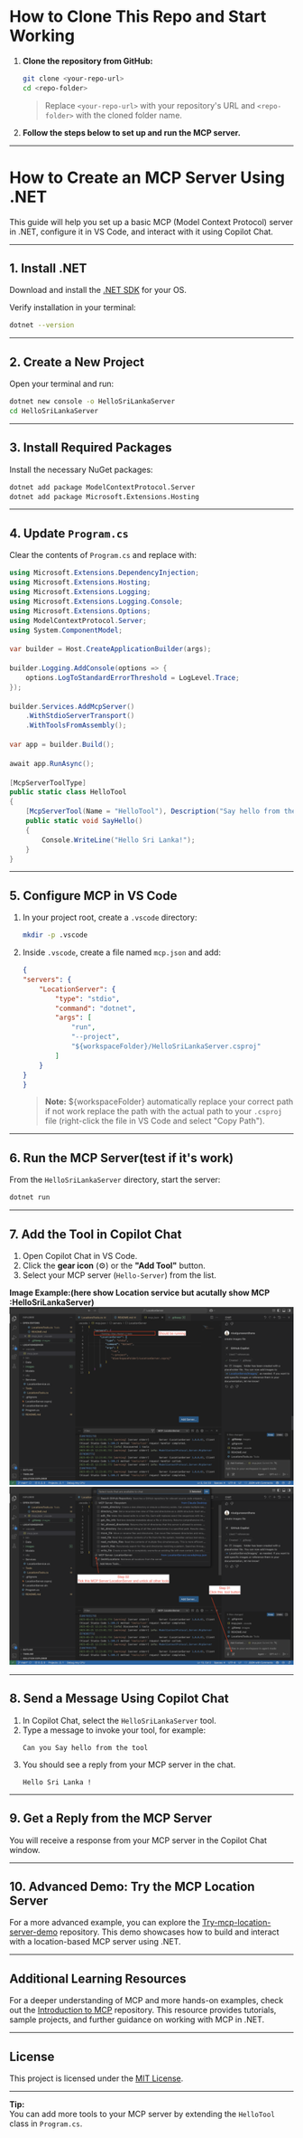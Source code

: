 # How to Clone This Repo and Start Working

1. **Clone the repository from GitHub:**
   ```zsh
   git clone <your-repo-url>
   cd <repo-folder>
   ```
   > Replace `<your-repo-url>` with your repository's URL and `<repo-folder>` with the cloned folder name.

2. **Follow the steps below to set up and run the MCP server.**

---

# How to Create an MCP Server Using .NET

This guide will help you set up a basic MCP (Model Context Protocol) server in .NET, configure it in VS Code, and interact with it using Copilot Chat.

---

## 1. Install .NET

Download and install the [.NET SDK](https://dotnet.microsoft.com/download) for your OS.

Verify installation in your terminal:
```zsh
dotnet --version
```

---

## 2. Create a New Project

Open your terminal and run:
```zsh
dotnet new console -o HelloSriLankaServer
cd HelloSriLankaServer
```

---

## 3. Install Required Packages

Install the necessary NuGet packages:
```zsh
dotnet add package ModelContextProtocol.Server
dotnet add package Microsoft.Extensions.Hosting
```

---

## 4. Update `Program.cs`

Clear the contents of `Program.cs` and replace with:

```csharp
using Microsoft.Extensions.DependencyInjection;
using Microsoft.Extensions.Hosting;
using Microsoft.Extensions.Logging;
using Microsoft.Extensions.Logging.Console;
using Microsoft.Extensions.Options;
using ModelContextProtocol.Server;
using System.ComponentModel;

var builder = Host.CreateApplicationBuilder(args);

builder.Logging.AddConsole(options => {
    options.LogToStandardErrorThreshold = LogLevel.Trace;
});

builder.Services.AddMcpServer()
    .WithStdioServerTransport()
    .WithToolsFromAssembly();

var app = builder.Build();

await app.RunAsync();

[McpServerToolType]
public static class HelloTool
{
    [McpServerTool(Name = "HelloTool"), Description("Say hello from the server")]
    public static void SayHello()
    {
        Console.WriteLine("Hello Sri Lanka!");
    }
}
```

---

## 5. Configure MCP in VS Code

1. In your project root, create a `.vscode` directory:
    ```zsh
    mkdir -p .vscode
    ```

2. Inside `.vscode`, create a file named `mcp.json` and add:

    ```json
    {
    "servers": {
        "LocationServer": {
            "type": "stdio",
            "command": "dotnet",
            "args": [
                "run",
                "--project",
                "${workspaceFolder}/HelloSriLankaServer.csproj"
            ]
        }
    }
    }
    ```
    > **Note:** ${workspaceFolder} automatically replace your correct path if not work replace the path with the actual path to your `.csproj` file (right-click the file in VS Code and select "Copy Path").

---

## 6. Run the MCP Server(test if it's work)

From the `HelloSriLankaServer` directory, start the server:
```zsh
dotnet run
```

---

## 7. Add the Tool in Copilot Chat

1. Open Copilot Chat in VS Code.
2. Click the **gear icon** (⚙️) or the **"Add Tool"** button.
3. Select your MCP server (`Hello-Server`) from the list.

**Image Example:(here show Location service but acutally show MCP :HelloSriLankaServer)**
![Add Tool in Copilot Chat](images/image1.png)
![Add Tool in Copilot Chat](images/image2.png)


---

## 8. Send a Message Using Copilot Chat

1. In Copilot Chat, select the `HelloSriLankaServer` tool.
2. Type a message to invoke your tool, for example:
    ```
    Can you Say hello from the tool
    ```
3. You should see a reply from your MCP server in the chat.
    ```
    Hello Sri Lanka !
    
    ```

---

## 9. Get a Reply from the MCP Server

You will receive a response from your MCP server in the Copilot Chat window.

---

## 10. Advanced Demo: Try the MCP Location Server

For a more advanced example, you can explore the [Try-mcp-location-server-demo](https://github.com/nisalgunawardhana/Try-mcp-location-server-demo) repository. This demo showcases how to build and interact with a location-based MCP server using .NET.

---

## Additional Learning Resources

For a deeper understanding of MCP and more hands-on examples, check out the [Introduction to MCP](https://github.com/nisalgunawardhana/introduction-to-mcp) repository. This resource provides tutorials, sample projects, and further guidance on working with MCP in .NET.

---

## License

This project is licensed under the [MIT License](LICENSE).

---

**Tip:**  
You can add more tools to your MCP server by extending the `HelloTool` class in `Program.cs`.
